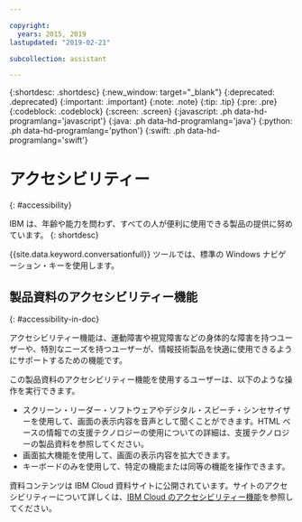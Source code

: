 ```yaml
---

copyright:
  years: 2015, 2019
lastupdated: "2019-02-21"

subcollection: assistant

---
```


{:shortdesc: .shortdesc}
{:new_window: target="_blank"}
{:deprecated: .deprecated}
{:important: .important}
{:note: .note}
{:tip: .tip}
{:pre: .pre}
{:codeblock: .codeblock}
{:screen: .screen}
{:javascript: .ph data-hd-programlang='javascript'}
{:java: .ph data-hd-programlang='java'}
{:python: .ph data-hd-programlang='python'}
{:swift: .ph data-hd-programlang='swift'}

# アクセシビリティー
{: #accessibility}

IBM は、年齢や能力を問わず、すべての人が便利に使用できる製品の提供に努めています。
{: shortdesc}

{{site.data.keyword.conversationfull}} ツールでは、標準の Windows ナビゲーション・キーを使用します。

## 製品資料のアクセシビリティー機能
{: #accessibility-in-doc}

アクセシビリティー機能は、運動障害や視覚障害などの身体的な障害を持つユーザーや、特別なニーズを持つユーザーが、情報技術製品を快適に使用できるようにサポートするための機能です。

この製品資料のアクセシビリティー機能を使用するユーザーは、以下のような操作を実行できます。

- スクリーン・リーダー・ソフトウェアやデジタル・スピーチ・シンセサイザーを使用して、画面の表示内容を音声として聞くことができます。HTML ベースの情報での支援テクノロジーの使用についての詳細は、支援テクノロジーの製品資料を参照してください。
- 画面拡大機能を使用して、画面の表示内容を拡大できます。
- キーボードのみを使用して、特定の機能または同等の機能を操作できます。

資料コンテンツは IBM Cloud 資料サイトに公開されています。サイトのアクセシビリティーについて詳しくは、[IBM Cloud のアクセシビリティー機能](/docs/overview/accessibility?topic=overview-accessibility-platform)を参照してください。

